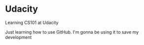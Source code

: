# Udacity
Learning CS101 at Udacity

Just learning how to use GitHub.
I'm gonna be using it to save my development
